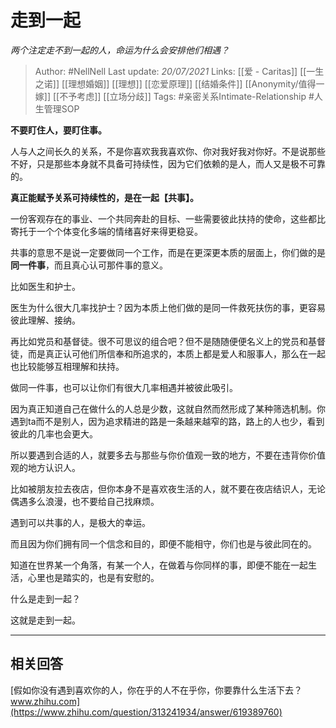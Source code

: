 # 走到一起
*两个注定走不到一起的人，命运为什么会安排他们相遇？*

> Author: #NellNell 
Last update: *20/07/2021* 
Links: [[爱 - Caritas]] [[一生之诺]] [[理想婚姻]] [[理想]] [[恋爱原理]] [[结婚条件]] [[Anonymity/值得一嫁]] [[不予考虑]] [[立场分歧]]
Tags:  #亲密关系Intimate-Relationship  #人生管理SOP 
  

**不要盯住人，要盯住事。**

人与人之间长久的关系，不是你喜欢我我喜欢你、你对我好我对你好。不是说那些不好，只是那些本身就不具备可持续性，因为它们依赖的是人，而人又是极不可靠的。

**真正能赋予关系可持续性的，是在一起【共事】。**

一份客观存在的事业、一个共同奔赴的目标、一些需要彼此扶持的使命，这些都比寄托于一个个体变化多端的情绪喜好来得更稳妥。

共事的意思不是说一定要做同一个工作，而是在更深更本质的层面上，你们做的是**同一件事**，而且真心认可那件事的意义。

比如医生和护士。

医生为什么很大几率找护士？因为本质上他们做的是同一件救死扶伤的事，更容易彼此理解、接纳。

再比如党员和基督徒。很不可思议的组合吧？但不是随随便便名义上的党员和基督徒，而是真正认可他们所信奉和所追求的，本质上都是爱人和服事人，那么在一起也比较能够互相理解和扶持。

做同一件事，也可以让你们有很大几率相遇并被彼此吸引。

因为真正知道自己在做什么的人总是少数，这就自然而然形成了某种筛选机制。你遇到ta而不是别人，因为追求精进的路是一条越来越窄的路，路上的人也少，看到彼此的几率也会更大。

所以要遇到合适的人，就要多去与那些与你价值观一致的地方，不要在违背你价值观的地方认识人。

比如被朋友拉去夜店，但你本身不是喜欢夜生活的人，就不要在夜店结识人，无论偶遇多么浪漫，也不要给自己找麻烦。

遇到可以共事的人，是极大的幸运。

而且因为你们拥有同一个信念和目的，即便不能相守，你们也是与彼此同在的。

知道在世界某一个角落，有某一个人，在做着与你同样的事，即便不能在一起生活，心里也是踏实的，也是有安慰的。

什么是走到一起？

这就是走到一起。

---

## 相关回答

[假如你没有遇到喜欢你的人，你在乎的人不在乎你，你要靠什么生活下去？​www.zhihu.com](https://www.zhihu.com/question/313241934/answer/619389760)